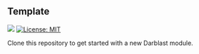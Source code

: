 ## Template

[![](https://img.shields.io/npm/v/@darblast/template)](https://www.npmjs.com/package/@darblast/template)
[![License: MIT](https://img.shields.io/github/license/darblast/template)](https://github.com/darblast/template/blob/master/LICENSE)

Clone this repository to get started with a new Darblast module.
